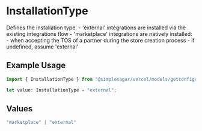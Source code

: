 # InstallationType

Defines the installation type. - 'external' integrations are installed via the existing integrations flow - 'marketplace' integrations are natively installed: - when accepting the TOS of a partner during the store creation process - if undefined, assume 'external'

## Example Usage

```typescript
import { InstallationType } from "@simplesagar/vercel/models/getconfigurationsop.js";

let value: InstallationType = "external";
```

## Values

```typescript
"marketplace" | "external"
```